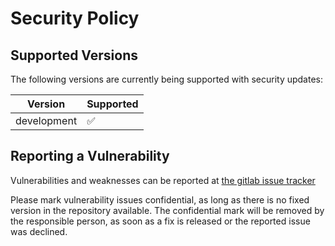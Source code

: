 # Security Policy

## Supported Versions

The following versions are currently being supported with security updates:

| Version      | Supported          |
| ------------ | ------------------ |
| development  | :white_check_mark: |

## Reporting a Vulnerability

Vulnerabilities and weaknesses can be reported at [the gitlab issue tracker
](https://gitlab.com/platynum/certification-authority/container/-/issues)

Please mark vulnerability issues confidential, as long as there is no fixed
version in the repository available. The confidential mark will be removed
by the responsible person, as soon as a fix is released or the reported issue
was declined.
